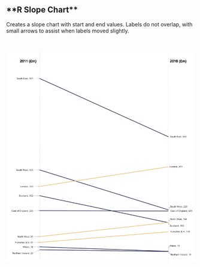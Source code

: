 <h2>**R Slope Chart**</h2>

Creates a slope chart with start and end values. Labels do not overlap, with small arrows to assist when labels moved slightly.

<br>
<br>

<img src="https://github.com/BrawlEU/slope-chart-R/blob/master/slope-chart-example.png">
